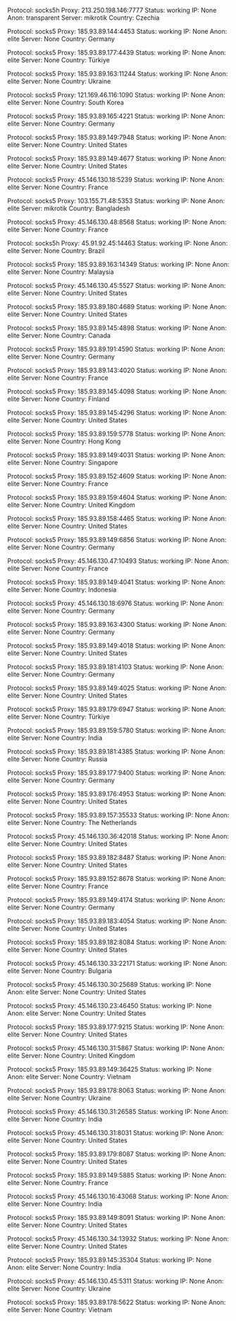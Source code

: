 Protocol: socks5h
Proxy: 213.250.198.146:7777
Status: working
IP: None
Anon: transparent
Server: mikrotik
Country: Czechia

Protocol: socks5
Proxy: 185.93.89.144:4453
Status: working
IP: None
Anon: elite
Server: None
Country: Germany

Protocol: socks5
Proxy: 185.93.89.177:4439
Status: working
IP: None
Anon: elite
Server: None
Country: Türkiye

Protocol: socks5
Proxy: 185.93.89.163:11244
Status: working
IP: None
Anon: elite
Server: None
Country: Ukraine

Protocol: socks5
Proxy: 121.169.46.116:1090
Status: working
IP: None
Anon: elite
Server: None
Country: South Korea

Protocol: socks5
Proxy: 185.93.89.165:4221
Status: working
IP: None
Anon: elite
Server: None
Country: Germany

Protocol: socks5
Proxy: 185.93.89.149:7948
Status: working
IP: None
Anon: elite
Server: None
Country: United States

Protocol: socks5
Proxy: 185.93.89.149:4677
Status: working
IP: None
Anon: elite
Server: None
Country: United States

Protocol: socks5
Proxy: 45.146.130.18:5239
Status: working
IP: None
Anon: elite
Server: None
Country: France

Protocol: socks5
Proxy: 103.155.71.48:5353
Status: working
IP: None
Anon: elite
Server: mikrotik
Country: Bangladesh

Protocol: socks5
Proxy: 45.146.130.48:8568
Status: working
IP: None
Anon: elite
Server: None
Country: France

Protocol: socks5h
Proxy: 45.91.92.45:14463
Status: working
IP: None
Anon: elite
Server: None
Country: Brazil

Protocol: socks5
Proxy: 185.93.89.163:14349
Status: working
IP: None
Anon: elite
Server: None
Country: Malaysia

Protocol: socks5
Proxy: 45.146.130.45:5527
Status: working
IP: None
Anon: elite
Server: None
Country: United States

Protocol: socks5
Proxy: 185.93.89.180:4689
Status: working
IP: None
Anon: elite
Server: None
Country: United States

Protocol: socks5
Proxy: 185.93.89.145:4898
Status: working
IP: None
Anon: elite
Server: None
Country: Canada

Protocol: socks5
Proxy: 185.93.89.191:4590
Status: working
IP: None
Anon: elite
Server: None
Country: Germany

Protocol: socks5
Proxy: 185.93.89.143:4020
Status: working
IP: None
Anon: elite
Server: None
Country: France

Protocol: socks5
Proxy: 185.93.89.145:4098
Status: working
IP: None
Anon: elite
Server: None
Country: Finland

Protocol: socks5
Proxy: 185.93.89.145:4296
Status: working
IP: None
Anon: elite
Server: None
Country: United States

Protocol: socks5
Proxy: 185.93.89.159:5778
Status: working
IP: None
Anon: elite
Server: None
Country: Hong Kong

Protocol: socks5
Proxy: 185.93.89.149:4031
Status: working
IP: None
Anon: elite
Server: None
Country: Singapore

Protocol: socks5
Proxy: 185.93.89.152:4609
Status: working
IP: None
Anon: elite
Server: None
Country: France

Protocol: socks5
Proxy: 185.93.89.159:4604
Status: working
IP: None
Anon: elite
Server: None
Country: United Kingdom

Protocol: socks5
Proxy: 185.93.89.158:4465
Status: working
IP: None
Anon: elite
Server: None
Country: United States

Protocol: socks5
Proxy: 185.93.89.149:6856
Status: working
IP: None
Anon: elite
Server: None
Country: Germany

Protocol: socks5
Proxy: 45.146.130.47:10493
Status: working
IP: None
Anon: elite
Server: None
Country: France

Protocol: socks5
Proxy: 185.93.89.149:4041
Status: working
IP: None
Anon: elite
Server: None
Country: Indonesia

Protocol: socks5
Proxy: 45.146.130.18:6976
Status: working
IP: None
Anon: elite
Server: None
Country: Germany

Protocol: socks5
Proxy: 185.93.89.163:4300
Status: working
IP: None
Anon: elite
Server: None
Country: Germany

Protocol: socks5
Proxy: 185.93.89.149:4018
Status: working
IP: None
Anon: elite
Server: None
Country: United States

Protocol: socks5
Proxy: 185.93.89.181:4103
Status: working
IP: None
Anon: elite
Server: None
Country: Germany

Protocol: socks5
Proxy: 185.93.89.149:4025
Status: working
IP: None
Anon: elite
Server: None
Country: United States

Protocol: socks5
Proxy: 185.93.89.179:6947
Status: working
IP: None
Anon: elite
Server: None
Country: Türkiye

Protocol: socks5
Proxy: 185.93.89.159:5780
Status: working
IP: None
Anon: elite
Server: None
Country: India

Protocol: socks5
Proxy: 185.93.89.181:4385
Status: working
IP: None
Anon: elite
Server: None
Country: Russia

Protocol: socks5
Proxy: 185.93.89.177:9400
Status: working
IP: None
Anon: elite
Server: None
Country: Germany

Protocol: socks5
Proxy: 185.93.89.176:4953
Status: working
IP: None
Anon: elite
Server: None
Country: United States

Protocol: socks5
Proxy: 185.93.89.157:35533
Status: working
IP: None
Anon: elite
Server: None
Country: The Netherlands

Protocol: socks5
Proxy: 45.146.130.36:42018
Status: working
IP: None
Anon: elite
Server: None
Country: United States

Protocol: socks5
Proxy: 185.93.89.182:8487
Status: working
IP: None
Anon: elite
Server: None
Country: United States

Protocol: socks5
Proxy: 185.93.89.152:8678
Status: working
IP: None
Anon: elite
Server: None
Country: France

Protocol: socks5
Proxy: 185.93.89.149:4174
Status: working
IP: None
Anon: elite
Server: None
Country: Germany

Protocol: socks5
Proxy: 185.93.89.183:4054
Status: working
IP: None
Anon: elite
Server: None
Country: United States

Protocol: socks5
Proxy: 185.93.89.182:8084
Status: working
IP: None
Anon: elite
Server: None
Country: United States

Protocol: socks5
Proxy: 45.146.130.33:22171
Status: working
IP: None
Anon: elite
Server: None
Country: Bulgaria

Protocol: socks5
Proxy: 45.146.130.30:25689
Status: working
IP: None
Anon: elite
Server: None
Country: United States

Protocol: socks5
Proxy: 45.146.130.23:46450
Status: working
IP: None
Anon: elite
Server: None
Country: United States

Protocol: socks5
Proxy: 185.93.89.177:9215
Status: working
IP: None
Anon: elite
Server: None
Country: United States

Protocol: socks5
Proxy: 45.146.130.31:5867
Status: working
IP: None
Anon: elite
Server: None
Country: United Kingdom

Protocol: socks5
Proxy: 185.93.89.149:36425
Status: working
IP: None
Anon: elite
Server: None
Country: Vietnam

Protocol: socks5
Proxy: 185.93.89.178:8063
Status: working
IP: None
Anon: elite
Server: None
Country: Ukraine

Protocol: socks5
Proxy: 45.146.130.31:26585
Status: working
IP: None
Anon: elite
Server: None
Country: India

Protocol: socks5
Proxy: 45.146.130.31:8031
Status: working
IP: None
Anon: elite
Server: None
Country: United States

Protocol: socks5
Proxy: 185.93.89.179:8087
Status: working
IP: None
Anon: elite
Server: None
Country: United States

Protocol: socks5
Proxy: 185.93.89.149:5885
Status: working
IP: None
Anon: elite
Server: None
Country: France

Protocol: socks5
Proxy: 45.146.130.16:43068
Status: working
IP: None
Anon: elite
Server: None
Country: India

Protocol: socks5
Proxy: 185.93.89.149:8091
Status: working
IP: None
Anon: elite
Server: None
Country: United States

Protocol: socks5
Proxy: 45.146.130.34:13932
Status: working
IP: None
Anon: elite
Server: None
Country: United States

Protocol: socks5
Proxy: 185.93.89.145:35304
Status: working
IP: None
Anon: elite
Server: None
Country: India

Protocol: socks5
Proxy: 45.146.130.45:5311
Status: working
IP: None
Anon: elite
Server: None
Country: Ukraine

Protocol: socks5
Proxy: 185.93.89.178:5622
Status: working
IP: None
Anon: elite
Server: None
Country: Vietnam

